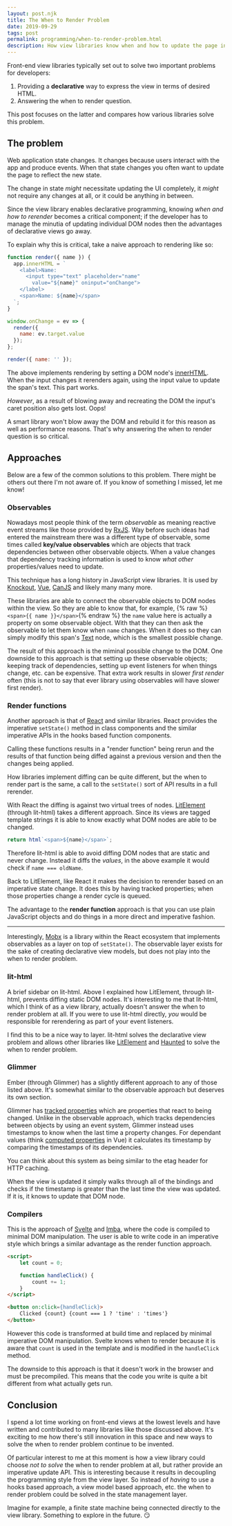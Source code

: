```yaml
---
layout: post.njk
title: The When to Render Problem
date: 2019-09-29
tags: post
permalink: programming/when-to-render-problem.html
description: How view libraries know when and how to update the page in the most minimal way possible. Discusses the pros/cons of the different approaches taken.
---
```


Front-end view libraries typically set out to solve two important problems for developers:

1. Providing a __declarative__ way to express the view in terms of desired HTML.
1. Answering the when to render question.

This post focuses on the latter and compares how various libraries solve this problem.

## The problem

Web application state changes. It changes because users interact with the app and produce events. When that state changes you often want to update the page to reflect the new state.

The change in state *might* necessitate updating the UI completely, it *might* not require any changes at all, or it could be anything in between.

Since the view library enables declarative programming, knowing *when and how to rerender* becomes a critical component; if the developer has to manage the minutia of updating individual DOM nodes then the advantages of declarative views go away.

To explain why this is critical, take a naive approach to rendering like so:

```js
function render({ name }) {
  app.innerHTML = `
    <label>Name:
      <input type="text" placeholder="name"
        value="${name}" oninput="onChange">
    </label>
    <span>Name: ${name}</span>
  `;
}

window.onChange = ev => {
  render({
    name: ev.target.value
  });
};

render({ name: '' });
```

The above implements rendering by setting a DOM node's [innerHTML](https://developer.mozilla.org/en-US/docs/Web/API/Element/innerHTML). When the input changes it rerenders again, using the input value to update the span's text. This part works.

*However*, as a result of blowing away and recreating the DOM the input's caret position also gets lost. Oops!

A smart library won't blow away the DOM and rebuild it for this reason as well as performance reasons. That's why answering the when to render question is so critical.

## Approaches

Below are a few of the common solutions to this problem. There might be others out there I'm not aware of. If you know of something I missed, let me know!

### Observables

Nowadays most people think of the term *observable* as meaning reactive event streams like those provided by [RxJS](https://rxjs-dev.firebaseapp.com/). Way before such ideas had entered the mainstream there was a different type of observable, some times called __key/value observables__ which are objects that track dependencies between other observable objects. When a value changes that dependency tracking information is used to know *what other* properties/values need to update.

This technique has a long history in JavaScript view libraries. It is used by [Knockout](https://knockoutjs.com/), [Vue](https://vuejs.org/), [CanJS](https://canjs.com/) and likely many many more.

These libraries are able to connect the observable objects to DOM nodes within the view. So they are able to know that, for example, {% raw %}`<span>{{ name }}</span>`{% endraw %} the `name` value here is actually a property on some observable object. With that they can then ask the observable to let them know when `name` changes. When it does so they can simply modify this span's [Text](https://developer.mozilla.org/en-US/docs/Web/API/Text) node, which is the smallest possible change.

The result of this approach is the miminal possible change to the DOM. One downside to this approach is that setting up these observable objects; keeping track of dependencies, setting up event listeners for when things change, etc. can be expensive. That extra work results in slower *first render* often (this is not to say that ever library using observables will have slower first render).

### Render functions

Another approach is that of [React](https://reactjs.org/) and similar libraries. React provides the imperative `setState()` method in class components and the similar imperative APIs in the hooks based function components.

Calling these functions results in a "render function" being rerun and the results of that function being diffed against a previous version and then the changes being applied.

How libraries implement diffing can be quite different, but the when to render part is the same, a call to the `setState()` sort of API results in a full rerender.

With React the diffing is against two virtual trees of nodes. [LitElement](https://lit-element.polymer-project.org/) (through lit-html) takes a different approach. Since its views are tagged template strings it is able to know exactly what DOM nodes are able to be changed.

```js
return html`<span>${name}</span>`;
```

Therefore lit-html is able to avoid diffing DOM nodes that are static and never change. Instead it diffs the *values*, in the above example it would check if `name === oldName`.

Back to LitElement, like React it makes the decision to rerender based on an imperative state change. It does this by having tracked properties; when those properties change a render cycle is queued.

The advantage to the __render function__ approach is that you can use plain JavaScript objects and do things in a more direct and imperative fashion.

----

Interestingly, [Mobx](https://mobx.js.org/) is a library within the React ecosystem that implements observables as a layer on top of `setState()`. The observable layer exists for the sake of creating declarative view models, but does not play into the when to render problem.

### lit-html

A brief sidebar on lit-html. Above I explained how LitElement, through lit-html, prevents diffing static DOM nodes. It's interesting to me that lit-html, which I think of as a view library, actually doesn't answer the when to render problem at all. If you were to use lit-html directly, *you* would be responsible for rerendering as part of your event listeners.

I find this to be a nice way to layer. lit-html solves the declarative view problem and allows other libraries like [LitElement](https://lit-element.polymer-project.org/) and [Haunted](https://github.com/matthewp/haunted) to solve the when to render problem.

### Glimmer

Ember (through Glimmer) has a slightly different approach to any of those listed above. It's somewhat similar to the observable approach but deserves its own section.

Glimmer has [tracked properties](https://glimmerjs.com/guides/tracked-properties) which are properties that react to being changed. Unlike in the observable approach, which tracks dependencies between objects by using an event system, Glimmer instead uses timestamps to know when the last time a property changes. For dependant values (think [computed properties](https://vuejs.org/v2/guide/computed.html) in Vue) it calculates its timestamp by comparing the timestamps of its dependencies.

You can think about this system as being similar to the etag header for HTTP caching.

When the view is updated it simply walks through all of the bindings and checks if the timestamp is greater than the last time the view was updated. If it is, it knows to update that DOM node.

### Compilers

This is the approach of [Svelte](https://svelte.dev/) and [Imba](http://imba.io/), where the code is compiled to minimal DOM manipulation. The user is able to write code in an imperative style which brings a similar advantage as the render function approach.

```html
<script>
	let count = 0;

	function handleClick() {
		count += 1;
	}
</script>

<button on:click={handleClick}>
	Clicked {count} {count === 1 ? 'time' : 'times'}
</button>
```

However this code is transformed at build time and replaced by minimal imperative DOM manipulation. Svelte knows when to render because it is aware that `count` is used in the template and is modified in the `handleClick` method.

The downside to this approach is that it doesn't work in the browser and must be precompiled. This means that the code you write is quite a bit different from what actually gets run.

## Conclusion

I spend a lot time working on front-end views at the lowest levels and have written and contributed to many libraries like those discussed above. It's exciting to me how there's still innovation in this space and new ways to solve the when to render problem continue to be invented.

Of particular interest to me at this moment is how a view library could choose *not to solve* the when to render problem at all, but rather provide an imperative update API. This is interesting because it results in decoupling the programming style from the view layer. So instead of *having* to use a hooks based approach, a view model based approach, etc. the when to render problem could be solved in the state management layer.

Imagine for example, a finite state machine being connected directly to the view library. Something to explore in the future. 😏